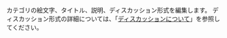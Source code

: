 カテゴリの絵文字、タイトル、説明、ディスカッション形式を編集します。 ディスカッション形式の詳細については、「[ディスカッションについて](/discussions/collaborating-with-your-community-using-discussions/about-discussions)」を参照してください。
